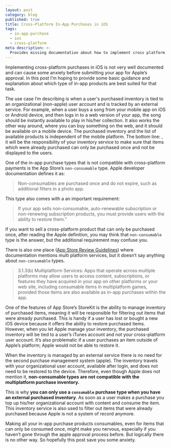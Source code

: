 ```yaml
---
layout: post
category: blog
published: true
title: Cross-Platform In-App Purchases in iOS
tags:
  - in-app-purchase
  - ios
  - cross-platform
meta description: >-
  Provides missing documentation about how to implement cross platform In-App Purchase types. 
---
```

Implementing cross-platform purchases in iOS is not very well documented and can cause some anxiety before submitting your app for Apple’s approval. In this post I’m hoping to provide some basic guidance and explanation about which type of in-app products are best suited for that task.

The use case I’m describing is when a user's purchased inventory is tied to an organizational (non-apple) user account and is tracked by an external service. For example, when a user buys a song from your mobile app on iOS or Android device, and then logs in to a web version of your app, the song should be instantly available to play in his/her collection. It also works the other way around, where you can buy something on the web, and it should be available on a mobile device. The purchased inventory and the list of available products is independent of the mobile platform. The bottom line: , it will be the responsibility of your inventory service to make sure that items which were already purchased can only be purchased once and not be displayed to the users.

One of the in-app purchase types that is not compatible with cross-platform payments is the App Store’s `non-consumable` type. Apple developer documentation defines it as:

> Non-consumables are purchased once and do not expire, such as additional filters in a photo app.

This type also comes with a an important requirement:

> If your app sells non-consumable, auto-renewable subscription or
> non-renewing subscription products, you must provide users with the
> ability to restore them.”

If you want to sell a cross-platform product that can only be purchased once, after reading the Apple definition, you may think that `non-consumable` type is the answer, but the additional requirement may confuse you.

There is also one place ([App Store Review Guidelines](https://developer.apple.com/app-store/review/guidelines/#business)) where documentation mentions multi platform services, but it doesn’t say anything about `non-consumable` types.

> 3.1.3(b) Multiplatform Services: Apps that operate across multiple platforms may allow users to access content, subscriptions, or
> features they have acquired in your app on other platforms or your web
> site, including consumable items in multiplatform games, provided
> those items are also available as in-app purchases within the app.

One of the features of App Store’s StoreKit is the ability to manage inventory of purchased items, meaning it will be responsible for filtering out items that were already purchased. This is handy if a user has lost or bought a new iOS device because it offers the ability to restore purchased items. However, when you let Apple manage your inventory, the purchased inventory will be tied to a user’s iTunes account and not your cross-platform user account. It’s also problematic if a user purchases an item outside of Apple’s platform; Apple would not be able to restore it.

When the inventory is managed by an external service there is no need for the second purchase management system (apple). The inventory travels with your organizational user account, available after login, and does not need to be restored to the device. Therefore, even though Apple does not mention it, **non-consumable types are not compatible with the multiplatform purchase inventory.**

This is why **you can only use a `consumable` purchase type when you have an external purchased inventory**. As soon as a user makes a purchase you top up his/her organizational account with content and consume the item. This inventory service is also used to filter out items that were already purchased because Apple is not a system of record anymore.

Making all your in-app purchase products consumables, even for items that can only be consumed once, might make you nervous, especially if you haven’t gone through the apple approval process before. But logically there is no other way. So hopefully this post save you some anxiety.